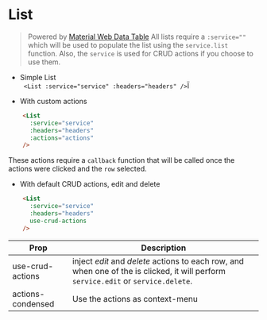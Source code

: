 # List
> Powered by [Material Web Data Table](https://material.io/components/data-tables/web#using-data-tables)
All lists require a `:service=""` which will be used to populate the list using the `service.list` function. Also, the `service` is used for CRUD actions if you choose to use them.


- Simple List  
` <List :service="service" :headers="headers" />`Ï

- With custom actions
```html
    <List
      :service="service"
      :headers="headers"
      :actions="actions"
    />
```
These actions require a `callback` function that will be called once the actions were clicked and the `row` selected.

- With default CRUD actions, edit and delete
```html
    <List
      :service="service"
      :headers="headers"
      use-crud-actions
    />
```
| Prop | Description |  
|---|---|  
| use-crud-actions | inject _edit_ and _delete_ actions to each row, and when one of the is clicked, it will perform `service.edit` or `service.delete`. |
| actions-condensed | Use the actions as context-menu |  
